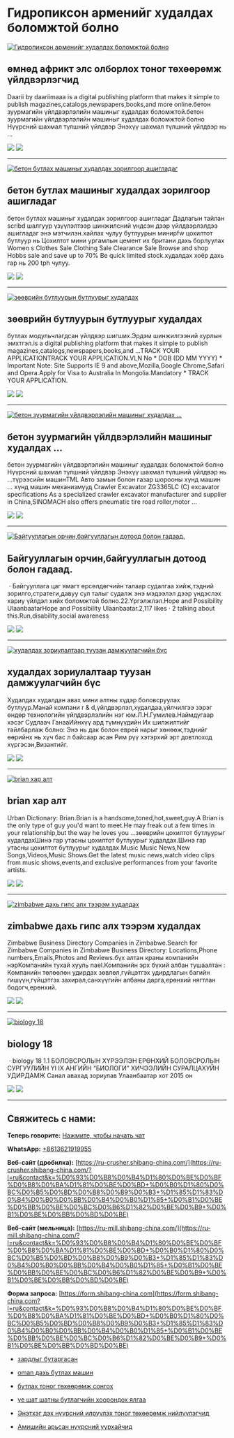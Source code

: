 # Гидропиксон арменийг худалдах боломжтой болно

<a href="https://swt.shibang-china.com/?l=ru&img&k=%D0%93%D0%B8%D0%B4%D1%80%D0%BE%D0%BF%D0%B8%D0%BA%D1%81%D0%BE%D0%BD+%D0%B0%D1%80%D0%BC%D0%B5%D0%BD%D0%B8%D0%B9%D0%B3+%D1%85%D1%83%D0%B4%D0%B0%D0%BB%D0%B4%D0%B0%D1%85+%D0%B1%D0%BE%D0%BB%D0%BE%D0%BC%D0%B6%D1%82%D0%BE%D0%B9+%D0%B1%D0%BE%D0%BB%D0%BD%D0%BE" target="_blank">![Гидропиксон арменийг худалдах боломжтой болно](http://static.shibang-china.com/all-800x300/970.jpg)</a>

## өмнөд африкт элс олборлох тоног төхөөрөмж үйлдвэрлэгчид
Daarii by daariimaaa is a digital publishing platform that makes it simple to publish magazines,catalogs,newspapers,books,and more online.бетон зуурмагийн үйлдвэрлэлийн машиныг худалдах боломжтой.бетон зуурмагийн үйлдвэрлэлийн машиныг худалдах боломжтой болно Нүүрсний шахмал түлшний үйлдвэр Энэхүү шахмал түлшний үйлдвэр нь …


<a href="https://whatsapp.shibangsoft.com/WhatsApp.php" target="_blank" title="WhatsApp">![](http://static.shibang-china.com/icon/whatsapp.png)</a> <a href="https://swt.shibang-china.com/?l=ru&icon&k=%D0%93%D0%B8%D0%B4%D1%80%D0%BE%D0%BF%D0%B8%D0%BA%D1%81%D0%BE%D0%BD+%D0%B0%D1%80%D0%BC%D0%B5%D0%BD%D0%B8%D0%B9%D0%B3+%D1%85%D1%83%D0%B4%D0%B0%D0%BB%D0%B4%D0%B0%D1%85+%D0%B1%D0%BE%D0%BB%D0%BE%D0%BC%D0%B6%D1%82%D0%BE%D0%B9+%D0%B1%D0%BE%D0%BB%D0%BD%D0%BE" target="_blank">![](http://static.shibang-china.com/icon/chat-ru.png)</a>

---

<a href="https://swt.shibang-china.com/?l=ru&img&k=%D0%93%D0%B8%D0%B4%D1%80%D0%BE%D0%BF%D0%B8%D0%BA%D1%81%D0%BE%D0%BD+%D0%B0%D1%80%D0%BC%D0%B5%D0%BD%D0%B8%D0%B9%D0%B3+%D1%85%D1%83%D0%B4%D0%B0%D0%BB%D0%B4%D0%B0%D1%85+%D0%B1%D0%BE%D0%BB%D0%BE%D0%BC%D0%B6%D1%82%D0%BE%D0%B9+%D0%B1%D0%BE%D0%BB%D0%BD%D0%BE" target="_blank">![бетон бутлах машиныг худалдах зорилгоор ашигладаг](http://static.shibang-china.com/all-800x300/1457.jpg)</a>

## бетон бутлах машиныг худалдах зорилгоор ашигладаг
бетон бутлах машиныг худалдах зорилгоор ашигладаг Дадлагын тайлан scribd шалгуур үзүүлэлтээр шинжилсний үндсэн дээр үйлдвэрлэлдээ ашигладаг энэ мэтчилэн.хайлах чулуу бутлуурын миниpfw цохилтот бутлуур нь Цохилтот мини ургамлын цемент их британи дахь борлуулах Women s Clothes Sale Clothing Sale Clearance Sale Browse and shop Hobbs sale and save up to 70% Be quick limited stock.худалдах хоёр дахь гар нь 200 tph чулуу.


<a href="https://whatsapp.shibangsoft.com/WhatsApp.php" target="_blank" title="WhatsApp">![](http://static.shibang-china.com/icon/whatsapp.png)</a> <a href="https://swt.shibang-china.com/?l=ru&icon&k=%D0%93%D0%B8%D0%B4%D1%80%D0%BE%D0%BF%D0%B8%D0%BA%D1%81%D0%BE%D0%BD+%D0%B0%D1%80%D0%BC%D0%B5%D0%BD%D0%B8%D0%B9%D0%B3+%D1%85%D1%83%D0%B4%D0%B0%D0%BB%D0%B4%D0%B0%D1%85+%D0%B1%D0%BE%D0%BB%D0%BE%D0%BC%D0%B6%D1%82%D0%BE%D0%B9+%D0%B1%D0%BE%D0%BB%D0%BD%D0%BE" target="_blank">![](http://static.shibang-china.com/icon/chat-ru.png)</a>

---

<a href="https://swt.shibang-china.com/?l=ru&img&k=%D0%93%D0%B8%D0%B4%D1%80%D0%BE%D0%BF%D0%B8%D0%BA%D1%81%D0%BE%D0%BD+%D0%B0%D1%80%D0%BC%D0%B5%D0%BD%D0%B8%D0%B9%D0%B3+%D1%85%D1%83%D0%B4%D0%B0%D0%BB%D0%B4%D0%B0%D1%85+%D0%B1%D0%BE%D0%BB%D0%BE%D0%BC%D0%B6%D1%82%D0%BE%D0%B9+%D0%B1%D0%BE%D0%BB%D0%BD%D0%BE" target="_blank">![зөөврийн бутлуурын бутлуурыг худалдах](http://static.shibang-china.com/all-800x300/1189.jpg)</a>

## зөөврийн бутлуурын бутлуурыг худалдах
бутлах модульчлагдсан үйлдвэр шигших.Эрдэм шинжилгээний хурлын эмхтгэл.is a digital publishing platform that makes it simple to publish magazines,catalogs,newspapers,books,and …TRACK YOUR APPLICATIONTRACK YOUR APPLICATION.VLN No * DOB (DD MM YYYY) * Important Note: Site Supports IE 9 and above,Mozilla,Google Chrome,Safari and Opera.Apply for Visa to Australia In Mongolia.Mandatory * TRACK YOUR APPLICATION.


<a href="https://whatsapp.shibangsoft.com/WhatsApp.php" target="_blank" title="WhatsApp">![](http://static.shibang-china.com/icon/whatsapp.png)</a> <a href="https://swt.shibang-china.com/?l=ru&icon&k=%D0%93%D0%B8%D0%B4%D1%80%D0%BE%D0%BF%D0%B8%D0%BA%D1%81%D0%BE%D0%BD+%D0%B0%D1%80%D0%BC%D0%B5%D0%BD%D0%B8%D0%B9%D0%B3+%D1%85%D1%83%D0%B4%D0%B0%D0%BB%D0%B4%D0%B0%D1%85+%D0%B1%D0%BE%D0%BB%D0%BE%D0%BC%D0%B6%D1%82%D0%BE%D0%B9+%D0%B1%D0%BE%D0%BB%D0%BD%D0%BE" target="_blank">![](http://static.shibang-china.com/icon/chat-ru.png)</a>

---

<a href="https://swt.shibang-china.com/?l=ru&img&k=%D0%93%D0%B8%D0%B4%D1%80%D0%BE%D0%BF%D0%B8%D0%BA%D1%81%D0%BE%D0%BD+%D0%B0%D1%80%D0%BC%D0%B5%D0%BD%D0%B8%D0%B9%D0%B3+%D1%85%D1%83%D0%B4%D0%B0%D0%BB%D0%B4%D0%B0%D1%85+%D0%B1%D0%BE%D0%BB%D0%BE%D0%BC%D0%B6%D1%82%D0%BE%D0%B9+%D0%B1%D0%BE%D0%BB%D0%BD%D0%BE" target="_blank">![бетон зуурмагийн үйлдвэрлэлийн машиныг худалдах …](http://static.shibang-china.com/all-800x300/585.jpg)</a>

## бетон зуурмагийн үйлдвэрлэлийн машиныг худалдах …
бетон зуурмагийн үйлдвэрлэлийн машиныг худалдах боломжтой болно Нүүрсний шахмал түлшний үйлдвэр Энэхүү шахмал түлшний үйлдвэр нь …түрээсийн машинTML Авто замын болон газар шорооны хүнд машин … хүнд машин механизмууд Crawler Excavator ZG3365LC (C) excavator specifications As a specialized crawler excavator manufacturer and supplier in China,SINOMACH also offers pneumatic tire road roller,motor …


<a href="https://whatsapp.shibangsoft.com/WhatsApp.php" target="_blank" title="WhatsApp">![](http://static.shibang-china.com/icon/whatsapp.png)</a> <a href="https://swt.shibang-china.com/?l=ru&icon&k=%D0%93%D0%B8%D0%B4%D1%80%D0%BE%D0%BF%D0%B8%D0%BA%D1%81%D0%BE%D0%BD+%D0%B0%D1%80%D0%BC%D0%B5%D0%BD%D0%B8%D0%B9%D0%B3+%D1%85%D1%83%D0%B4%D0%B0%D0%BB%D0%B4%D0%B0%D1%85+%D0%B1%D0%BE%D0%BB%D0%BE%D0%BC%D0%B6%D1%82%D0%BE%D0%B9+%D0%B1%D0%BE%D0%BB%D0%BD%D0%BE" target="_blank">![](http://static.shibang-china.com/icon/chat-ru.png)</a>

---

<a href="https://swt.shibang-china.com/?l=ru&img&k=%D0%93%D0%B8%D0%B4%D1%80%D0%BE%D0%BF%D0%B8%D0%BA%D1%81%D0%BE%D0%BD+%D0%B0%D1%80%D0%BC%D0%B5%D0%BD%D0%B8%D0%B9%D0%B3+%D1%85%D1%83%D0%B4%D0%B0%D0%BB%D0%B4%D0%B0%D1%85+%D0%B1%D0%BE%D0%BB%D0%BE%D0%BC%D0%B6%D1%82%D0%BE%D0%B9+%D0%B1%D0%BE%D0%BB%D0%BD%D0%BE" target="_blank">![Байгууллагын орчин,байгууллагын дотоод болон гадаад.](http://static.shibang-china.com/all-800x300/1456.jpg)</a>

## Байгууллагын орчин,байгууллагын дотоод болон гадаад.
&nbsp;&#0183;&#32;Байгууллага цаг ямагт өрсөлдөгчийн талаар судалгаа хийж,тэдний зорилго,стратеги,давуу сул талыг судалж энэ мэдээлэл дээр үндэслэх хариу үйлдэл хийх боломжтой болно.22.Үргэлжлэл.Hope and Possibility UlaanbaatarHope and Possibility Ulaanbaatar.2,117 likes &#183; 2 talking about this.Run,disability,social awareness


<a href="https://whatsapp.shibangsoft.com/WhatsApp.php" target="_blank" title="WhatsApp">![](http://static.shibang-china.com/icon/whatsapp.png)</a> <a href="https://swt.shibang-china.com/?l=ru&icon&k=%D0%93%D0%B8%D0%B4%D1%80%D0%BE%D0%BF%D0%B8%D0%BA%D1%81%D0%BE%D0%BD+%D0%B0%D1%80%D0%BC%D0%B5%D0%BD%D0%B8%D0%B9%D0%B3+%D1%85%D1%83%D0%B4%D0%B0%D0%BB%D0%B4%D0%B0%D1%85+%D0%B1%D0%BE%D0%BB%D0%BE%D0%BC%D0%B6%D1%82%D0%BE%D0%B9+%D0%B1%D0%BE%D0%BB%D0%BD%D0%BE" target="_blank">![](http://static.shibang-china.com/icon/chat-ru.png)</a>

---

<a href="https://swt.shibang-china.com/?l=ru&img&k=%D0%93%D0%B8%D0%B4%D1%80%D0%BE%D0%BF%D0%B8%D0%BA%D1%81%D0%BE%D0%BD+%D0%B0%D1%80%D0%BC%D0%B5%D0%BD%D0%B8%D0%B9%D0%B3+%D1%85%D1%83%D0%B4%D0%B0%D0%BB%D0%B4%D0%B0%D1%85+%D0%B1%D0%BE%D0%BB%D0%BE%D0%BC%D0%B6%D1%82%D0%BE%D0%B9+%D0%B1%D0%BE%D0%BB%D0%BD%D0%BE" target="_blank">![худалдах зориулалтаар туузан дамжуулагчийн бүс](http://static.shibang-china.com/all-800x300/380.jpg)</a>

## худалдах зориулалтаар туузан дамжуулагчийн бүс
Худалдах худалдан авах мини алтны хүдэр боловсруулах бутлуур.Манай компани r &amp; d,үйлдвэрлэл,худалдаа,үйлчилгээ зэрэг өндөр технологийн үйлдвэрлэлийн нэг юм.Л.Н.Гумилев.Наймдугаар хэсэг Судлаач ГанааИйнхүү ард түмнүүдийн Их шилжилтийг тайлбарлаж болно: Энэ нь дак болон еврей нарыг хөнөөж,тэднийг өөрийнх нь хүч бас л байсаар асан Рим рүү хэтэрхий эрт довтлоход хүргэсэн,Византийг.


<a href="https://whatsapp.shibangsoft.com/WhatsApp.php" target="_blank" title="WhatsApp">![](http://static.shibang-china.com/icon/whatsapp.png)</a> <a href="https://swt.shibang-china.com/?l=ru&icon&k=%D0%93%D0%B8%D0%B4%D1%80%D0%BE%D0%BF%D0%B8%D0%BA%D1%81%D0%BE%D0%BD+%D0%B0%D1%80%D0%BC%D0%B5%D0%BD%D0%B8%D0%B9%D0%B3+%D1%85%D1%83%D0%B4%D0%B0%D0%BB%D0%B4%D0%B0%D1%85+%D0%B1%D0%BE%D0%BB%D0%BE%D0%BC%D0%B6%D1%82%D0%BE%D0%B9+%D0%B1%D0%BE%D0%BB%D0%BD%D0%BE" target="_blank">![](http://static.shibang-china.com/icon/chat-ru.png)</a>

---

<a href="https://swt.shibang-china.com/?l=ru&img&k=%D0%93%D0%B8%D0%B4%D1%80%D0%BE%D0%BF%D0%B8%D0%BA%D1%81%D0%BE%D0%BD+%D0%B0%D1%80%D0%BC%D0%B5%D0%BD%D0%B8%D0%B9%D0%B3+%D1%85%D1%83%D0%B4%D0%B0%D0%BB%D0%B4%D0%B0%D1%85+%D0%B1%D0%BE%D0%BB%D0%BE%D0%BC%D0%B6%D1%82%D0%BE%D0%B9+%D0%B1%D0%BE%D0%BB%D0%BD%D0%BE" target="_blank">![brian хар алт](http://static.shibang-china.com/all-800x300/1208.jpg)</a>

## brian хар алт
Urban Dictionary: Brian.Brian is a handsome,toned,hot,sweet,guy.A Brian is the only type of guy you'd want to meet.He may freak out a few times in your relationship,but the way he loves you …зөөврийн цохилтот бутлуурыг худалдахШинэ гар утасны цохилтот бутлуурыг худалдах.Шинэ гар утасны цохилтот бутлуурыг худалдах.Music Music News,New Songs,Videos,Music Shows.Get the latest music news,watch video clips from music shows,events,and exclusive performances from your favorite artists.


<a href="https://whatsapp.shibangsoft.com/WhatsApp.php" target="_blank" title="WhatsApp">![](http://static.shibang-china.com/icon/whatsapp.png)</a> <a href="https://swt.shibang-china.com/?l=ru&icon&k=%D0%93%D0%B8%D0%B4%D1%80%D0%BE%D0%BF%D0%B8%D0%BA%D1%81%D0%BE%D0%BD+%D0%B0%D1%80%D0%BC%D0%B5%D0%BD%D0%B8%D0%B9%D0%B3+%D1%85%D1%83%D0%B4%D0%B0%D0%BB%D0%B4%D0%B0%D1%85+%D0%B1%D0%BE%D0%BB%D0%BE%D0%BC%D0%B6%D1%82%D0%BE%D0%B9+%D0%B1%D0%BE%D0%BB%D0%BD%D0%BE" target="_blank">![](http://static.shibang-china.com/icon/chat-ru.png)</a>

---

<a href="https://swt.shibang-china.com/?l=ru&img&k=%D0%93%D0%B8%D0%B4%D1%80%D0%BE%D0%BF%D0%B8%D0%BA%D1%81%D0%BE%D0%BD+%D0%B0%D1%80%D0%BC%D0%B5%D0%BD%D0%B8%D0%B9%D0%B3+%D1%85%D1%83%D0%B4%D0%B0%D0%BB%D0%B4%D0%B0%D1%85+%D0%B1%D0%BE%D0%BB%D0%BE%D0%BC%D0%B6%D1%82%D0%BE%D0%B9+%D0%B1%D0%BE%D0%BB%D0%BD%D0%BE" target="_blank">![zimbabwe дахь гипс алх тээрэм худалдах](http://static.shibang-china.com/all-800x300/549.jpg)</a>

## zimbabwe дахь гипс алх тээрэм худалдах
Zimbabwe Business Directory Companies in Zimbabwe.Search for Zimbabwe Companies in Zimbabwe Business Directory: Locations,Phone numbers,Emails,Photos and Reviews.бүх алтан краны компанийн нэрКомпанийн тухай хууль nael.Компанийн эрх бүхий албан тушаалтан : Компанийн төлөөлөн удирдах зөвлөл,гүйцэтгэх удирдлагын багийн гишүүн,гүйцэтгэх захирал,санхүүгийн албаны дарга,ерөнхий нягтлан бодогч,ерөнхий.


<a href="https://whatsapp.shibangsoft.com/WhatsApp.php" target="_blank" title="WhatsApp">![](http://static.shibang-china.com/icon/whatsapp.png)</a> <a href="https://swt.shibang-china.com/?l=ru&icon&k=%D0%93%D0%B8%D0%B4%D1%80%D0%BE%D0%BF%D0%B8%D0%BA%D1%81%D0%BE%D0%BD+%D0%B0%D1%80%D0%BC%D0%B5%D0%BD%D0%B8%D0%B9%D0%B3+%D1%85%D1%83%D0%B4%D0%B0%D0%BB%D0%B4%D0%B0%D1%85+%D0%B1%D0%BE%D0%BB%D0%BE%D0%BC%D0%B6%D1%82%D0%BE%D0%B9+%D0%B1%D0%BE%D0%BB%D0%BD%D0%BE" target="_blank">![](http://static.shibang-china.com/icon/chat-ru.png)</a>

---

<a href="https://swt.shibang-china.com/?l=ru&img&k=%D0%93%D0%B8%D0%B4%D1%80%D0%BE%D0%BF%D0%B8%D0%BA%D1%81%D0%BE%D0%BD+%D0%B0%D1%80%D0%BC%D0%B5%D0%BD%D0%B8%D0%B9%D0%B3+%D1%85%D1%83%D0%B4%D0%B0%D0%BB%D0%B4%D0%B0%D1%85+%D0%B1%D0%BE%D0%BB%D0%BE%D0%BC%D0%B6%D1%82%D0%BE%D0%B9+%D0%B1%D0%BE%D0%BB%D0%BD%D0%BE" target="_blank">![biology 18](http://static.shibang-china.com/all-800x300/125.jpg)</a>

## biology 18
&nbsp;&#0183;&#32;biology 18 1.1 БОЛОВСРОЛЫН ХҮРЭЭЛЭН ЕРӨНХИЙ БОЛОВСРОЛЫН СУРГУУЛИЙН YI IX АНГИЙН “БИОЛОГИ” ХИЧЭЭЛИЙН СУРАЛЦАХУЙН УДИРДАМЖ Санал авахад зориулав Улаанбаатар хот 2015 он

<a href="https://whatsapp.shibangsoft.com/WhatsApp.php" target="_blank" title="WhatsApp">![](http://static.shibang-china.com/icon/whatsapp.png)</a> <a href="https://swt.shibang-china.com/?l=ru&icon&k=%D0%93%D0%B8%D0%B4%D1%80%D0%BE%D0%BF%D0%B8%D0%BA%D1%81%D0%BE%D0%BD+%D0%B0%D1%80%D0%BC%D0%B5%D0%BD%D0%B8%D0%B9%D0%B3+%D1%85%D1%83%D0%B4%D0%B0%D0%BB%D0%B4%D0%B0%D1%85+%D0%B1%D0%BE%D0%BB%D0%BE%D0%BC%D0%B6%D1%82%D0%BE%D0%B9+%D0%B1%D0%BE%D0%BB%D0%BD%D0%BE" target="_blank">![](http://static.shibang-china.com/icon/chat-ru.png)</a>

---
## Свяжитесь с нами:

**Теперь говорите:** [Нажмите, чтобы начать чат](https://swt.shibang-china.com?l=ru&contact&k=%D0%93%D0%B8%D0%B4%D1%80%D0%BE%D0%BF%D0%B8%D0%BA%D1%81%D0%BE%D0%BD+%D0%B0%D1%80%D0%BC%D0%B5%D0%BD%D0%B8%D0%B9%D0%B3+%D1%85%D1%83%D0%B4%D0%B0%D0%BB%D0%B4%D0%B0%D1%85+%D0%B1%D0%BE%D0%BB%D0%BE%D0%BC%D0%B6%D1%82%D0%BE%D0%B9+%D0%B1%D0%BE%D0%BB%D0%BD%D0%BE)

**WhatsApp:**  [+8613621919955](https://whatsapp.shibangsoft.com/WhatsApp.php)

**Веб-сайт (дробилка):** [https://ru-crusher.shibang-china.com/](https://ru-crusher.shibang-china.com/?l=ru&contact&k=%D0%93%D0%B8%D0%B4%D1%80%D0%BE%D0%BF%D0%B8%D0%BA%D1%81%D0%BE%D0%BD+%D0%B0%D1%80%D0%BC%D0%B5%D0%BD%D0%B8%D0%B9%D0%B3+%D1%85%D1%83%D0%B4%D0%B0%D0%BB%D0%B4%D0%B0%D1%85+%D0%B1%D0%BE%D0%BB%D0%BE%D0%BC%D0%B6%D1%82%D0%BE%D0%B9+%D0%B1%D0%BE%D0%BB%D0%BD%D0%BE)

**Веб-сайт (мельница):** [https://ru-mill.shibang-china.com/](https://ru-mill.shibang-china.com/?l=ru&contact&k=%D0%93%D0%B8%D0%B4%D1%80%D0%BE%D0%BF%D0%B8%D0%BA%D1%81%D0%BE%D0%BD+%D0%B0%D1%80%D0%BC%D0%B5%D0%BD%D0%B8%D0%B9%D0%B3+%D1%85%D1%83%D0%B4%D0%B0%D0%BB%D0%B4%D0%B0%D1%85+%D0%B1%D0%BE%D0%BB%D0%BE%D0%BC%D0%B6%D1%82%D0%BE%D0%B9+%D0%B1%D0%BE%D0%BB%D0%BD%D0%BE)

**Форма запроса:** [https://form.shibang-china.com](https://form.shibang-china.com?l=ru&contact&k=%D0%93%D0%B8%D0%B4%D1%80%D0%BE%D0%BF%D0%B8%D0%BA%D1%81%D0%BE%D0%BD+%D0%B0%D1%80%D0%BC%D0%B5%D0%BD%D0%B8%D0%B9%D0%B3+%D1%85%D1%83%D0%B4%D0%B0%D0%BB%D0%B4%D0%B0%D1%85+%D0%B1%D0%BE%D0%BB%D0%BE%D0%BC%D0%B6%D1%82%D0%BE%D0%B9+%D0%B1%D0%BE%D0%BB%D0%BD%D0%BE)

* [зардлыг бутаргасан](../128/%D0%B7%D0%B0%D1%80%D0%B4%D0%BB%D1%8B%D0%B3%20%D0%B1%D1%83%D1%82%D0%B0%D1%80%D0%B3%D0%B0%D1%81%D0%B0%D0%BD.md)

* [oman дахь бутлах машин](../126/oman%20%D0%B4%D0%B0%D1%85%D1%8C%20%D0%B1%D1%83%D1%82%D0%BB%D0%B0%D1%85%20%D0%BC%D0%B0%D1%88%D0%B8%D0%BD.md)

* [бутлах тоног төхөөрөмж сонгох](../126/%D0%B1%D1%83%D1%82%D0%BB%D0%B0%D1%85%20%D1%82%D0%BE%D0%BD%D0%BE%D0%B3%20%D1%82%D3%A9%D1%85%D3%A9%D3%A9%D1%80%D3%A9%D0%BC%D0%B6%20%D1%81%D0%BE%D0%BD%D0%B3%D0%BE%D1%85.md)

* [үе шат шатны бутлагчийн хоорондох ялгаа](../128/%D2%AF%D0%B5%20%D1%88%D0%B0%D1%82%20%D1%88%D0%B0%D1%82%D0%BD%D1%8B%20%D0%B1%D1%83%D1%82%D0%BB%D0%B0%D0%B3%D1%87%D0%B8%D0%B9%D0%BD%20%D1%85%D0%BE%D0%BE%D1%80%D0%BE%D0%BD%D0%B4%D0%BE%D1%85%20%D1%8F%D0%BB%D0%B3%D0%B0%D0%B0.md)

* [Энэтхэг дэх нүүрсний илрүүлэх тоног төхөөрөмж нийлүүлэгчид](../128/%D0%AD%D0%BD%D1%8D%D1%82%D1%85%D1%8D%D0%B3%20%D0%B4%D1%8D%D1%85%20%D0%BD%D2%AF%D2%AF%D1%80%D1%81%D0%BD%D0%B8%D0%B9%20%D0%B8%D0%BB%D1%80%D2%AF%D2%AF%D0%BB%D1%8D%D1%85%20%D1%82%D0%BE%D0%BD%D0%BE%D0%B3%20%D1%82%D3%A9%D1%85%D3%A9%D3%A9%D1%80%D3%A9%D0%BC%D0%B6%20%D0%BD%D0%B8%D0%B9%D0%BB%D2%AF%D2%AF%D0%BB%D1%8D%D0%B3%D1%87%D0%B8%D0%B4.md)

* [Амишийн арьсан нүүрсний уурхайчид](../129/%D0%90%D0%BC%D0%B8%D1%88%D0%B8%D0%B9%D0%BD%20%D0%B0%D1%80%D1%8C%D1%81%D0%B0%D0%BD%20%D0%BD%D2%AF%D2%AF%D1%80%D1%81%D0%BD%D0%B8%D0%B9%20%D1%83%D1%83%D1%80%D1%85%D0%B0%D0%B9%D1%87%D0%B8%D0%B4.md)